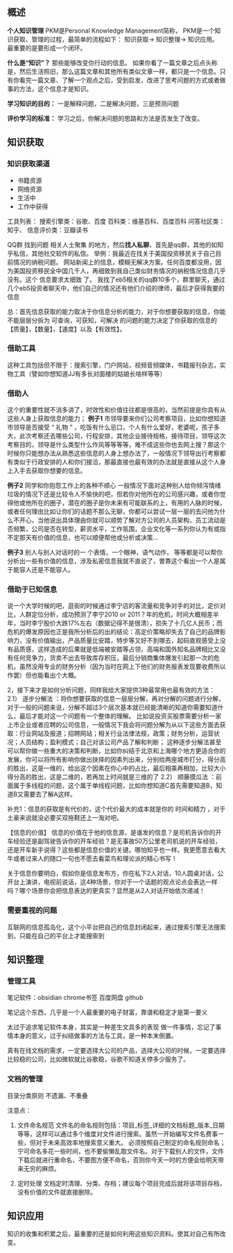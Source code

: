 ## 概述

**个人知识管理**
PKM是Personal Knowledge Management简称， PKM是一个知识获取、管理的过程，最简单的流程如下： 知识获取-> 知识整理-> 知识应用。
最重要的是要形成一个闭环。

**什么是“知识”？**
那些能够改变你行动的信息。
如果你看了一篇文章之后点头称是，然后生活照旧，那么这篇文章和其他所有类似文章一样，都只是一个信息。只有你看完一篇文章、了解一个观点之后，受到启发，改进了思考问题的方式或者做事的方法，这个信息才是知识。

**学习知识的目的：**
一是解释问题，二是解决问题，三是预测问题

**评价学习的标准：**
学习之后，你解决问题的思路和方法是否发生了改变。


##  知识获取

### 知识获取渠道
+ 书籍资源
+ 网络资源
+ 生活中
+ 工作中获得

工具列表：
搜索引擎类：谷歌、百度
百科类：维基百科、百度百科
问答社区类：知乎、
信息评价类：豆瓣读书

QQ群
找到问题 相关人士聚集 的地方，然后**找人私聊**，首先是qq群，其他的如知乎私信，其他社交软件的私信。
举例：我最近在找关于美国投资移民关于自己目前情况的纳税问题。
网站新闻上的信息，模糊无解决方案。任何百度都没用，因为美国投资移民全中国几千人，再细致到我自己类似财务情况的纳税情况信息几乎没有。这个 信息要求太细致 了。
我找了eb5相关的qq群10多个，群里聊天，通过几个eb5投资者聊天中，他们自己的情况还有他们介绍的律师，最后才获得我要的信息


总：首先信息获取的能力取决于你信息分析的能力，对于你想要获取的信息，你能不能层层分拆为  可查询，可获知，可解决 的问题的能力决定了你获取的信息的【质量】，【数量】，【速度】以及【有效性】。 


### 借助工具
这种工具包括但不限于：搜索引擎，门户网站，视频音频媒体，书籍报刊杂志，实物工具（譬如你想知道JJ有多长对面楼的姑娘长啥样等等）

### 借助人
这个的重要性就不消多讲了，时效性和价值往往都是很高的，当然前提是你具有从这些人身上获取信息的能力；
**例子1**
市领导要来你们公司考察项目，比如你想知道市领导是否接受 “ 礼物 ” ，吃饭有什么忌口，个人有什么爱好，老婆呢，孩子多大，此次考察还去哪些公司，行程安排，其他企业接待规格，接待项目，领导这次考察目的，领导是什么类型什么作风等等等等，难不成这些你也去网上搜？那这个时候你只能想办法从熟悉这些信息的人身上想办法了，一般情况下领导出行考察都有类似于行政安排的人和你们接洽，那最直接也最有效的办法就是直接从这个人身上入手去获取你想要的信息。

**例子2**
同学和你抱怨工作上的各种不顺心
一般情况下面对这种别人给你倾泻情绪垃圾的情况下还是比较令人不愉快的吧，但若你对他所在的公司感兴趣，或者你觉得他或他所在的圈子，潜在的圈子是你未来有可能联系的上，有用的人脉的时候，或者任何理由比如让你们的话题不那么无聊，你都可以尝试一层一层的去问他为什么不开心，当他说出具体理由你就可以顺势了解对方公司的人员架构，员工流动是否频繁，公司是否在转型，薪资水平，工作氛围，企业文化等一系列你认为有或指不定那天有价值的信息，也可以顺便帮他或分析或决策...

**例子3**
别人与别人对话时的一 个表情，一个眼神，语气动作， 等等都是可以帮你分析出一些有价值的信息，涉及私密信息我就不直说了，曽靠这个看出一个人是属于能容人还是不能容人。

### 借助于已知信息
说一个大学时候的吧，逛街的时候通过李宁店的客流量和竞争对手的对比，定价对比，人群定位分析，成功预测了李宁2010 or 2011？年的危机，时间大概相差半年，当时李宁股价大跌17%左右（数据记得不是很清），损失了十几亿人民币；而危机的爆发原因也正是我所分析后的出的结论：高定价策略却失去了自己的品牌影响力，没有价值输出，产品质量比安踏，特步等又好不到哪去，起码直观感受上没有品质感，这样造成的后果就是低端被安踏等占领，高端和国外知名品牌相比又没有任何竞争力，货卖不出去导致库存积压，最后分销商集体爆发引起那一次的危机，虽然没用专业的财务分析（因为当时在网上下他们的财务报表发现要收费所以作罢）但也能看出个大概。

2，接下来才是如何分析问题，同样我给大家提供3种最常用也最有效的方法：
2.1） 逐步分解法 ：将你想要获取的信息一层层分解，再对分解的问题进行分解，对于一般的问题来说，分解不超过3个层次基本就已经能清晰的知道你需要知道什么，最后才能对这一个问题有一个整体的理解。
比如说投资买股票需要分析一家上市企业或者应聘的公司信息，一般情况下我会将问题分解为从以下这些方面去获取：行业网站及报道；招聘网站；相关行业法律法规，政策；财务分析，运营状况；人员结构；盈利模式；自己对该公司产品了解和判断；
这种逐步分解法甚至可以帮你做一些重大的决策和判断，比如你纠结于北京和上海哪个地方更适合你的发展，你可以将所有影响你做出抉择的因素列出来，分别给两座城市打分，得分高的胜出，这是一维的，给出这个因素在你心中的占比，最后相乘再相加，比较大小得分高的胜出，这是二维的，若再加上时间就是三维的了
2.2） 顺藤摸瓜法 ：前面属于多线程的问题，这个属于单线程问题，比如你想知道C首先需要知道B，知道B又需要去了解A这样。

补充1：信息的获取是有代价的，这个代价最大的成本就是你的 时间和精力 ，对于土豪来说就没必要买双拖鞋还上一淘对吧。


【信息的价值】
信息的价值在于他的信息源，是谁发的信息？是司机告诉你的开车经验还是副驾驶告诉你的开车经验？是无事故50万公里老司机说的开车经验，还是开车新手说得？这些都是信息价值的关键。哪怕知乎也一样。我更愿意去看大牛或者过来人的随口一句也不愿去看菜鸟和理论派的精心书写！


关于信息你要明白，假如你是信息发布方，你在私下2人对话，10人圆桌对话，公开台上演讲，电视前说话，这4种场景，你对于一个话题的观点论点会表达一样吗？哪个场景你会把信息表达的更真实？显然是从2人对话开始依次递减！

### 需要重视的问题
互联网的信息孤岛化，这个小平台把自己的信息封闭起来，通过搜索引擎无法搜索到，只能在自己的平台上才能搜索到

## 知识整理

### 管理工具
笔记软件：obsidian
chrome书签
百度网盘
github

笔记这个东西，几乎是一个人最重要的电子财富，靠谱和稳定才是第一要义

太过于追求笔记软件本身，其实是一种差生文具多的表现
做一件事情，忘记了事情本身的意义，过于纠结做事的方法与工具，是一种本末倒置。

真有在线文档的需求，一定要选择大公司的产品，选择大公司的时候，一定要选择比较稳的公司，比如微软就比谷歌稳，谷歌不知道关停多少服务了。
 

### 文档的管理
目录分类原则
不遗漏、不重叠


注意点：
1. 文件命名规范
文件名的命名规则包括：项目_标签_详细的文档标题_版本_日期等等，这样可以通过多个维度对文件进行搜索。虽然一开始编写文件名费事一些，但对于未来高效率地搜索意义重大。
必须按照自己制定的命名规则命名；宁可命名多花一些时间，也不要偷懒乱取文件名。对于下载别人的文件，文件下载后就进行重命名，不要图方便不命名，否则你今天一时的方便会给明天带来无穷的麻烦。

2. 定时处理
文档定时清理、分类、存档；建议每个项目完成后就将该项目存档，没有价值的文件就直接删除。

## 知识应用
知识的收集和积累之后，最重要的还是如何利用这些知识资料。使其对自己有所改变。























